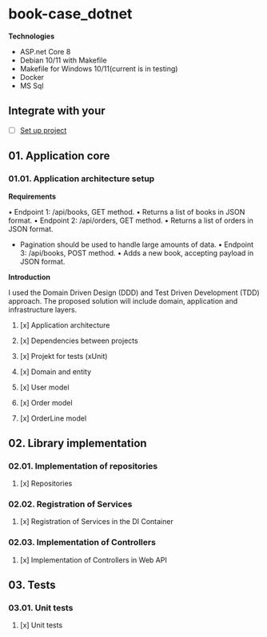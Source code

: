 # book-case_dotnet


 **Technologies**
  <ul>
    <li>ASP.net Core 8</li>
    <li>Debian 10/11 with Makefile</li>
    <li>Makefile for Windows 10/11(current is in testing)</li>
    <li>Docker</li>
    <li>MS Sql</li>
  </ul>


## Integrate with your

- [ ] [Set up project](https://gitlab.com/devkosowski76/book-case_dotnet/)


 ## 01. Application core

### 01.01. Application architecture setup

 **Requirements**

• Endpoint 1: /api/books, GET method.
• Returns a list of books in JSON format.
• Endpoint 2: /api/orders, GET method.
• Returns a list of orders in JSON format.
 - Pagination should be used to handle large amounts of data.
• Endpoint 3: /api/books, POST method.
• Adds a new book, accepting payload in JSON format.


 **Introduction**

I used the Domain Driven Design (DDD) and Test Driven Development (TDD) approach.
The proposed solution will include domain, application and infrastructure layers.


 01. [x] Application architecture

 02. [x] Dependencies between projects

 03. [x] Projekt for tests (xUnit)

 04. [x] Domain and entity

 05. [x] User model

 05. [x] Order model

 05. [x] OrderLine model


 ## 02. Library implementation

### 02.01. Implementation of repositories

 01. [x] Repositories


### 02.02. Registration of Services

 01. [x] Registration of Services in the DI Container


### 02.03. Implementation of Controllers

 01. [x] Implementation of Controllers in Web API

 ## 03. Tests

### 03.01. Unit tests

 01. [x] Unit tests
